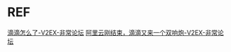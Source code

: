 # REF

[滴滴怎么了-V2EX-非常论坛](https://machbbs.com/v2ex/757425)
[阿里云刚结束，滴滴又来一个双响炮-V2EX-非常论坛](https://machbbs.com/v2ex/757584)

